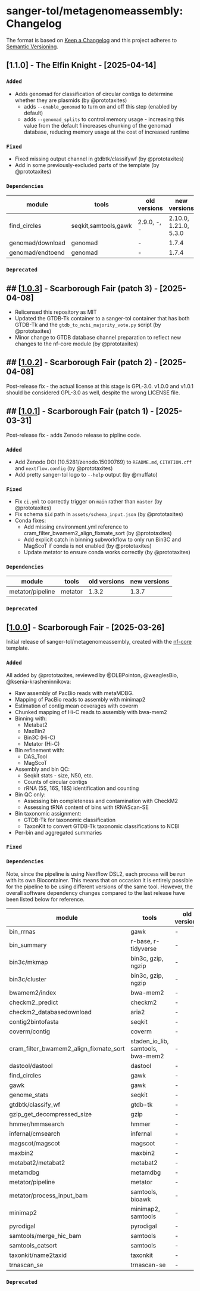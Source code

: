 # sanger-tol/metagenomeassembly: Changelog

The format is based on [Keep a Changelog](https://keepachangelog.com/en/1.0.0/)
and this project adheres to [Semantic Versioning](https://semver.org/spec/v2.0.0.html).

## [1.1.0] - The Elfin Knight - [2025-04-14]

### `Added`

- Adds genomad for classification of circular contigs to determine whether they are plasmids (by @prototaxites)
  - adds `--enable_genomad` to turn on and off this step (enabled by default)
  - adds `--genomad_splits` to control memory usage - increasing this value from the default 1 increases
    chunking of the genomad database, reducing memory usage at the cost of increased runtime

### `Fixed`

- Fixed missing output channel in gtdbtk/classifywf (by @prototaxites)
- Add in some previously-excluded parts of the template (by @prototaxites)

### `Dependencies`

| module           | tools                | old versions | new versions          |
| ---------------- | -------------------- | ------------ | --------------------- |
| find_circles     | seqkit,samtools,gawk | 2.9.0, -, -  | 2.10.0, 1.21.0, 5.3.0 |
| genomad/download | genomad              | -            | 1.7.4                 |
| genomad/endtoend | genomad              | -            | 1.7.4                 |

### `Deprecated`

## ## [[1.0.3](https://github.com/sanger-tol/metagenomeassembly/releases/tag/1.0.3)] - Scarborough Fair (patch 3) - [2025-04-08]

- Relicensed this repository as MIT
- Updated the GTDB-Tk container to a sanger-tol container that has both GTDB-Tk and the `gtdb_to_ncbi_majority_vote.py` script (by @prototaxites)
- Minor change to GTDB database channel preparation to reflect new changes to the nf-core module (by @prototaxites)

## ## [[1.0.2](https://github.com/sanger-tol/metagenomeassembly/releases/tag/1.0.2)] - Scarborough Fair (patch 2) - [2025-04-08]

Post-release fix - the actual license at this stage is GPL-3.0.
v1.0.0 and v1.0.1 should be considered GPL-3.0 as well, despite the wrong LICENSE file.

## ## [[1.0.1](https://github.com/sanger-tol/metagenomeassembly/releases/tag/1.0.1)] - Scarborough Fair (patch 1) - [2025-03-31]

Post-release fix - adds Zenodo release to pipline code.

### `Added`

- Add Zenodo DOI (10.5281/zenodo.15090769) to `README.md`, `CITATION.cff` and `nextflow.config` (by @prototaxites)
- Add pretty sanger-tol logo to `--help` output (by @muffato)

### `Fixed`

- Fix `ci.yml` to correctly trigger on `main` rather than `master` (by @prototaxites)
- Fix schema `$id` path in `assets/schema_input.json` (by @prototaxites)
- Conda fixes:
  - Add missing environment.yml reference to cram_filter_bwamem2_align_fixmate_sort (by @prototaxites)
  - Add explicit catch in binning subworkflow to only run Bin3C and MagScoT if conda is not enabled (by @prototaxites)
  - Update metator to ensure conda works correctly (by @prototaxites)

### `Dependencies`

| module           | tools   | old versions | new versions |
| ---------------- | ------- | ------------ | ------------ |
| metator/pipeline | metator | 1.3.2        | 1.3.7        |

### `Deprecated`

## [[1.0.0](https://github.com/sanger-tol/metagenomeassembly/releases/tag/1.0.0)] - Scarborough Fair - [2025-03-26]

Initial release of sanger-tol/metagenomeassembly, created with the [nf-core](https://nf-co.re/) template.

### `Added`

All added by @prototaxites, reviewed by @DLBPointon, @weaglesBio, @ksenia-krasheninnikova:

- Raw assembly of PacBio reads with metaMDBG.
- Mapping of PacBio reads to assembly with minimap2
- Estimation of contig mean coverages with coverm
- Chunked mapping of Hi-C reads to assembly with bwa-mem2
- Binning with:
  - Metabat2
  - MaxBin2
  - Bin3C (Hi-C)
  - Metator (Hi-C)
- Bin refinement with:
  - DAS_Tool
  - MagScoT
- Assembly and bin QC:
  - Seqkit stats - size, N50, etc.
  - Counts of circular contigs
  - rRNA (5S, 16S, 18S) identification and counting
- Bin QC only:
  - Assessing bin completeness and contamination with CheckM2
  - Assessing tRNA content of bins with tRNAScan-SE
- Bin taxonomic assignment:
  - GTDB-Tk for taxonomic classification
  - TaxonKit to convert GTDB-Tk taxonomic classifications to NCBI
- Per-bin and aggregated summaries

### `Fixed`

### `Dependencies`

Note, since the pipeline is using Nextflow DSL2, each process will be run with its own Biocontainer. This means that on occasion it is entirely possible for the pipeline to be using different versions of the same tool. However, the overall software dependency changes compared to the last release have been listed below for reference.

| module                                 | tools                             | old versions | new versions        |
| -------------------------------------- | --------------------------------- | ------------ | ------------------- |
| bin_rrnas                              | gawk                              | -            | 5.3.0               |
| bin_summary                            | r-base, r-tidyverse               | -            | 4.4.2, 2.0          |
| bin3c/mkmap                            | bin3c, gzip, ngzip                | -            | 0.3.3               |
| bin3c/cluster                          | bin3c, gzip, ngzip                | -            | 0.3.3, 1.9. 1.9     |
| bwamem2/index                          | bwa-mem2                          | -            | 2.2.1               |
| checkm2_predict                        | checkm2                           | -            | 1.0.2               |
| checkm2_databasedownload               | aria2                             | -            | 1.36.0              |
| contig2bintofasta                      | seqkit                            | -            | 2.9.0               |
| coverm/contig                          | coverm                            | -            | 0.7                 |
| cram_filter_bwamem2_align_fixmate_sort | staden_io_lib, samtools, bwa-mem2 | -            | 1.15.0, 1.21, 2.2.1 |
| dastool/dastool                        | dastool                           | -            | 1.1.7               |
| find_circles                           | gawk                              | -            | 5.3.0               |
| gawk                                   | gawk                              | -            | 5.3.0               |
| genome_stats                           | seqkit                            | -            | 2.9.0               |
| gtdbtk/classify_wf                     | gtdb-tk                           | -            | 2.4.0               |
| gzip_get_decompressed_size             | gzip                              | -            | 1.13                |
| hmmer/hmmsearch                        | hmmer                             | -            | 3.4                 |
| infernal/cmsearch                      | infernal                          | -            | 1.1.5               |
| magscot/magscot                        | magscot                           | -            | 1.1.0               |
| maxbin2                                | maxbin2                           | -            | 2.2.7               |
| metabat2/metabat2                      | metabat2                          | -            | 2.17                |
| metamdbg                               | metamdbg                          | -            | 1.1                 |
| metator/pipeline                       | metator                           | -            | 1.3.2               |
| metator/process_input_bam              | samtools, bioawk                  | -            | 1.21, 1.0           |
| minimap2                               | minimap2, samtools                | -            | 2.28, 1.21          |
| pyrodigal                              | pyrodigal                         | -            | 3.6.3               |
| samtools/merge_hic_bam                 | samtools                          | -            | 1.21                |
| samtools_catsort                       | samtools                          | -            | 1.21                |
| taxonkit/name2taxid                    | taxonkit                          | -            | 0.15.1              |
| trnascan_se                            | trnascan-se                       | -            | 2.0.12              |

### `Deprecated`
